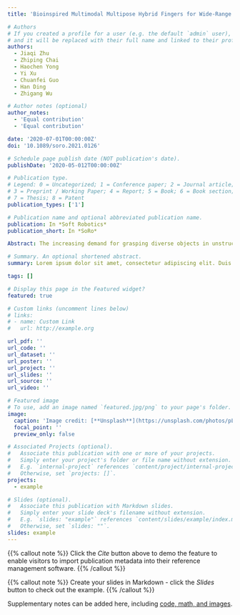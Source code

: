 ```yaml
---
title: 'Bioinspired Multimodal Multipose Hybrid Fingers for Wide-Range Force, Compliant, and Stable Grasping'

# Authors
# If you created a profile for a user (e.g. the default `admin` user), write the username (folder name) here
# and it will be replaced with their full name and linked to their profile.
authors:
  - Jiaqi Zhu
  - Zhiping Chai
  - Haochen Yong
  - Yi Xu
  - Chuanfei Guo
  - Han Ding
  - Zhigang Wu

# Author notes (optional)
author_notes:
  - 'Equal contribution'
  - 'Equal contribution'

date: '2020-07-01T00:00:00Z'
doi: '10.1089/soro.2021.0126'

# Schedule page publish date (NOT publication's date).
publishDate: '2020-05-012T00:00:00Z'

# Publication type.
# Legend: 0 = Uncategorized; 1 = Conference paper; 2 = Journal article;
# 3 = Preprint / Working Paper; 4 = Report; 5 = Book; 6 = Book section;
# 7 = Thesis; 8 = Patent
publication_types: ['1']

# Publication name and optional abbreviated publication name.
publication: In *Soft Robotics*
publication_short: In *SoRo*

Abstract: The increasing demand for grasping diverse objects in unstructured environments poses severe challenges to the existing soft/rigid robotic fingers due to the issues in balancing force, compliance, and stability, and hence has given birth to several hybrid designs. These hybrid designs utilize the advantages of rigid and soft structures and show better performance, but they are still suffering from narrow output force range, limited compliance, and rarely reported stability. Owing to its rigid-soft coupling structure with flexible switched multiple poses, human finger, as an excellent hybrid design, shows wide-range output force, excellent compliance, and stability. Inspired by human finger, we propose a hybrid finger with multiple modes and poses, coupled by a soft actuator (SA) and a rigid actuator (RA) in parallel. The multiple actuation modes formed by a pneumatic-based rigid-soft collaborative strategy can selectively enable the RA’s high-force and SA’s softness, while the multiple poses derived from the specially-designed under-actuated RA skeleton can be flexibly switched with tasks, thus achieving high compliance. Such hybrid fingers also proved to be highly stable under external stimuli or gravity. Further, we modularize and configure these fingers into a series of grippers with excellent grasping performance, e.g. wide graspable object range (diverse from 0.1g potato chips to 27kg dumbbells for a 420g two-finger gripper), high compliance (tolerate objects with 94% gripper span size and 4cm offset), and high stability. Our work highlights the potential of fusing rigid-soft technologies for robot development, and potentially impacts future bionics and high-performance robot development.

# Summary. An optional shortened abstract.
summary: Lorem ipsum dolor sit amet, consectetur adipiscing elit. Duis posuere tellus ac convallis placerat. Proin tincidunt magna sed ex sollicitudin condimentum.

tags: []

# Display this page in the Featured widget?
featured: true

# Custom links (uncomment lines below)
# links:
# - name: Custom Link
#   url: http://example.org

url_pdf: ''
url_code: ''
url_dataset: ''
url_poster: ''
url_project: ''
url_slides: ''
url_source: ''
url_video: ''

# Featured image
# To use, add an image named `featured.jpg/png` to your page's folder.
image:
  caption: 'Image credit: [**Unsplash**](https://unsplash.com/photos/pLCdAaMFLTE)'
  focal_point: ''
  preview_only: false

# Associated Projects (optional).
#   Associate this publication with one or more of your projects.
#   Simply enter your project's folder or file name without extension.
#   E.g. `internal-project` references `content/project/internal-project/index.md`.
#   Otherwise, set `projects: []`.
projects:
  - example

# Slides (optional).
#   Associate this publication with Markdown slides.
#   Simply enter your slide deck's filename without extension.
#   E.g. `slides: "example"` references `content/slides/example/index.md`.
#   Otherwise, set `slides: ""`.
slides: example
---
```


{{% callout note %}}
Click the _Cite_ button above to demo the feature to enable visitors to import publication metadata into their reference management software.
{{% /callout %}}

{{% callout note %}}
Create your slides in Markdown - click the _Slides_ button to check out the example.
{{% /callout %}}

Supplementary notes can be added here, including [code, math, and images](https://wowchemy.com/docs/writing-markdown-latex/).
